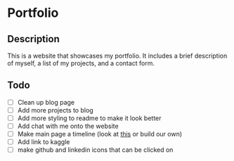 # Portfolio

## Description

This is a website that showcases my portfolio. It includes a brief description of myself, a list of my projects, and a contact form.

## Todo

- [ ] Clean up blog page
- [ ] Add more projects to blog
- [ ] Add more styling to readme to make it look better
- [ ] Add chat with me onto the website
- [ ] Make main page a timeline (look at [this](https://github.com/sytanta/svelte-animated-timeline) or build our own)
- [ ] Add link to kaggle
- [ ] make github and linkedin icons that can be clicked on
